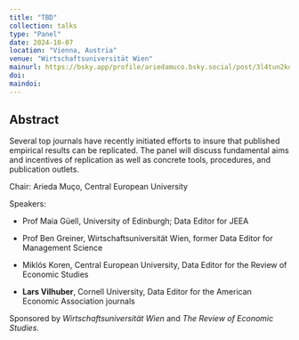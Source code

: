 ```yaml
---
title: "TBD"
collection: talks
type: "Panel"
date: 2024-10-07
location: "Vienna, Austria"
venue: "Wirtschaftsuniversität Wien"
mainurl: https://bsky.app/profile/ariedamuco.bsky.social/post/3l4tun2kqsb2a
doi: 
maindoi: 
---
```


## Abstract

Several top journals  have recently initiated efforts to insure that published empirical results can be replicated. The panel will discuss fundamental aims and incentives of replication as well as concrete tools, procedures, and publication outlets.

Chair: Arieda Muço, Central European University


Speakers:

- Prof Maia Güell, University of Edinburgh; Data Editor for JEEA

- Prof Ben Greiner, Wirtschaftsuniversität Wien, former Data Editor for Management Science

- Miklós Koren, Central European University, Data Editor for the Review of Economic Studies

- **Lars Vilhuber**, Cornell University, Data Editor for the American Economic Association journals

Sponsored by *Wirtschaftsuniversität Wien* and *The Review of Economic Studies*.
